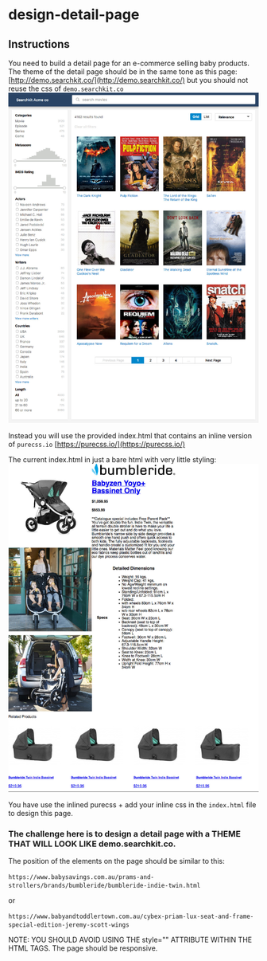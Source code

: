# design-detail-page

## Instructions

You need to build a detail page for an e-commerce selling baby products.
The theme of the detail page should be in the same tone as this page:
[http://demo.searchkit.co/](http://demo.searchkit.co/) but you should not reuse the css of `demo.searchkit.co`
![alt searchkit theme](./searchkit.co_.jpg)

Instead you will use the provided index.html that contains an inline 
version of `purecss.io` [https://purecss.io/](https://purecss.io/)

The current index.html in just a bare html with very little styling:
![alt bare html](./detail.html.jpg)

You have use the inlined purecss + add your inline css in the `index.html` file to design this page.

### The challenge here is to design a detail page with a THEME THAT WILL LOOK LIKE demo.searchkit.co.

The position of the elements on the page should be similar to this:

`https://www.babysavings.com.au/prams-and-strollers/brands/bumbleride/bumbleride-indie-twin.html`

or 

`https://www.babyandtoddlertown.com.au/cybex-priam-lux-seat-and-frame-special-edition-jeremy-scott-wings`


NOTE: YOU SHOULD AVOID USING THE style="" ATTRIBUTE WITHIN THE HTML TAGS.
The page should be responsive.
